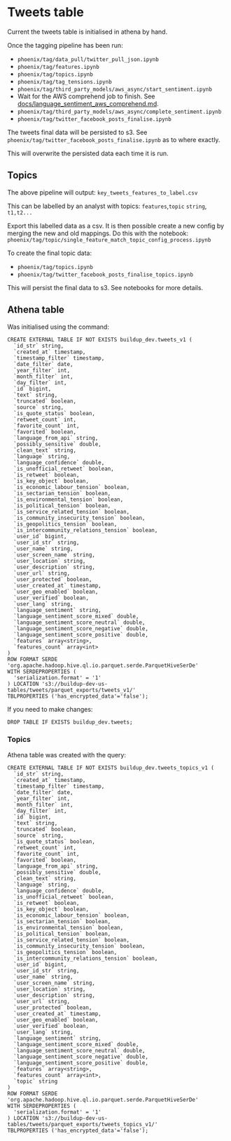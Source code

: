 # Tweets table
Current the tweets table is initialised in athena by hand.

Once the tagging pipeline has been run:
- `phoenix/tag/data_pull/twitter_pull_json.ipynb`
- `phoenix/tag/features.ipynb`
- `phoenix/tag/topics.ipynb`
- `phoenix/tag/tag_tensions.ipynb`
- `phoenix/tag/third_party_models/aws_async/start_sentiment.ipynb`
- Wait for the AWS comprehend job to finish. See [docs/language_sentiment_aws_comprehend.md](docs/language_sentiment_aws_comprehend.md).
- `phoenix/tag/third_party_models/aws_async/complete_sentiment.ipynb`
- `phoenix/tag/twitter_facebook_posts_finalise.ipynb`


The tweets final data will be persisted to s3. See `phoenix/tag/twitter_facebook_posts_finalise.ipynb`
as to where exactly.

This will overwrite the persisted data each time it is run.

## Topics
The above pipeline will output:
`key_tweets_features_to_label.csv`

This can be labelled by an analyst with topics:
`features`,`topic`
`string`, `t1,t2...`

Export this labelled data as a csv. It is then possible create a new config by merging the new and old mappings. Do this with the notebook:
`phoenix/tag/topic/single_feature_match_topic_config_process.ipynb`


To create the final topic data:
- `phoenix/tag/topics.ipynb`
- `phoenix/tag/twitter_facebook_posts_finalise_topics.ipynb`

This will persist the final data to s3. See notebooks for more details.

## Athena table
Was initialised using the command:
```
CREATE EXTERNAL TABLE IF NOT EXISTS buildup_dev.tweets_v1 (
  `id_str` string,
  `created_at` timestamp,
  `timestamp_filter` timestamp,
  `date_filter` date,
  `year_filter` int,
  `month_filter` int,
  `day_filter` int,
  `id` bigint,
  `text` string,
  `truncated` boolean,
  `source` string,
  `is_quote_status` boolean,
  `retweet_count` int,
  `favorite_count` int,
  `favorited` boolean,
  `language_from_api` string,
  `possibly_sensitive` double,
  `clean_text` string,
  `language` string,
  `language_confidence` double,
  `is_unofficial_retweet` boolean,
  `is_retweet` boolean,
  `is_key_object` boolean,
  `is_economic_labour_tension` boolean,
  `is_sectarian_tension` boolean,
  `is_environmental_tension` boolean,
  `is_political_tension` boolean,
  `is_service_related_tension` boolean,
  `is_community_insecurity_tension` boolean,
  `is_geopolitics_tension` boolean,
  `is_intercommunity_relations_tension` boolean,
  `user_id` bigint,
  `user_id_str` string,
  `user_name` string,
  `user_screen_name` string,
  `user_location` string,
  `user_description` string,
  `user_url` string,
  `user_protected` boolean,
  `user_created_at` timestamp,
  `user_geo_enabled` boolean,
  `user_verified` boolean,
  `user_lang` string,
  `language_sentiment` string,
  `language_sentiment_score_mixed` double,
  `language_sentiment_score_neutral` double,
  `language_sentiment_score_negative` double,
  `language_sentiment_score_positive` double,
  `features` array<string>,
  `features_count` array<int>
)
ROW FORMAT SERDE 'org.apache.hadoop.hive.ql.io.parquet.serde.ParquetHiveSerDe'
WITH SERDEPROPERTIES (
  'serialization.format' = '1'
) LOCATION 's3://buildup-dev-us-tables/tweets/parquet_exports/tweets_v1/'
TBLPROPERTIES ('has_encrypted_data'='false');
```
If you need to make changes:
```
DROP TABLE IF EXISTS buildup_dev.tweets;
```

### Topics
Athena table was created with the query:
```
CREATE EXTERNAL TABLE IF NOT EXISTS buildup_dev.tweets_topics_v1 (
  `id_str` string,
  `created_at` timestamp,
  `timestamp_filter` timestamp,
  `date_filter` date,
  `year_filter` int,
  `month_filter` int,
  `day_filter` int,
  `id` bigint,
  `text` string,
  `truncated` boolean,
  `source` string,
  `is_quote_status` boolean,
  `retweet_count` int,
  `favorite_count` int,
  `favorited` boolean,
  `language_from_api` string,
  `possibly_sensitive` double,
  `clean_text` string,
  `language` string,
  `language_confidence` double,
  `is_unofficial_retweet` boolean,
  `is_retweet` boolean,
  `is_key_object` boolean,
  `is_economic_labour_tension` boolean,
  `is_sectarian_tension` boolean,
  `is_environmental_tension` boolean,
  `is_political_tension` boolean,
  `is_service_related_tension` boolean,
  `is_community_insecurity_tension` boolean,
  `is_geopolitics_tension` boolean,
  `is_intercommunity_relations_tension` boolean,
  `user_id` bigint,
  `user_id_str` string,
  `user_name` string,
  `user_screen_name` string,
  `user_location` string,
  `user_description` string,
  `user_url` string,
  `user_protected` boolean,
  `user_created_at` timestamp,
  `user_geo_enabled` boolean,
  `user_verified` boolean,
  `user_lang` string,
  `language_sentiment` string,
  `language_sentiment_score_mixed` double,
  `language_sentiment_score_neutral` double,
  `language_sentiment_score_negative` double,
  `language_sentiment_score_positive` double,
  `features` array<string>,
  `features_count` array<int>,
  `topic` string
)
ROW FORMAT SERDE 'org.apache.hadoop.hive.ql.io.parquet.serde.ParquetHiveSerDe'
WITH SERDEPROPERTIES (
  'serialization.format' = '1'
) LOCATION 's3://buildup-dev-us-tables/tweets/parquet_exports/tweets_topics_v1/'
TBLPROPERTIES ('has_encrypted_data'='false');
```
